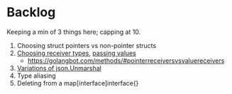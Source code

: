 # Backlog
Keeping a min of 3 things here; capping at 10.

1. Choosing struct pointers vs non-pointer structs
1. [Choosing receiver types](https://github.com/golang/go/wiki/CodeReviewComments#receiver-type), [passing values](https://github.com/golang/go/wiki/CodeReviewComments#pass-values)
   - https://golangbot.com/methods/#pointerreceiversvsvaluereceivers
1. [Variations of json.Unmarshal](https://dave.cheney.net/2020/05/16/fatihs-question)
1. Type aliasing
1. Deleting from a map[interface]interface{}